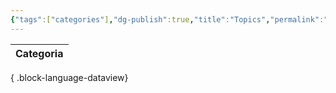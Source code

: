 ```yaml
---
{"tags":["categories"],"dg-publish":true,"title":"Topics","permalink":"/categories/topics/","dgPassFrontmatter":true,"noteIcon":"default","created":"2025-03-11T08:31:02.925-05:00","updated":"2025-03-11T11:18:26.510-05:00"}
---
```



  

| Categoria |
| --------- |

{ .block-language-dataview}